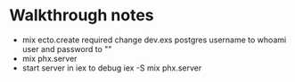 # Walkthrough notes
- mix ecto.create required change dev.exs postgres username to whoami user and password to ""
- mix phx.server
- start server in iex to debug iex -S mix phx.server